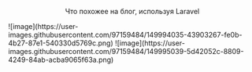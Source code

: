 <p align="center">  Что похожее на блог, используя Laravel  </p>



</p>
![image](https://user-images.githubusercontent.com/97159484/149994035-43903267-fe0b-4b27-87e1-540330d5769c.png)
![image](https://user-images.githubusercontent.com/97159484/149995039-5d42052c-8809-4249-84ab-acba9065f63a.png)



